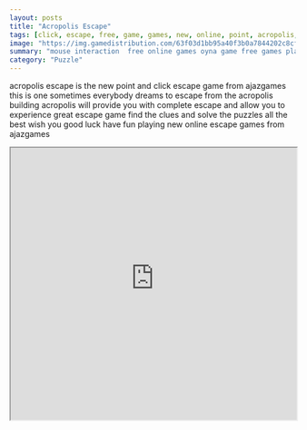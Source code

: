 ```yaml
---
layout: posts
title: "Acropolis Escape"
tags: [click, escape, free, game, games, new, online, point, acropolis, ajaz, free, online, games, oyna, game, free, games, play, play, games]
image: "https://img.gamedistribution.com/63f03d1bb95a40f3b0a7844202c8cf3b.jpg"
summary: "mouse interaction  free online games oyna game free games play play games"
category: "Puzzle"
---
```


acropolis escape is the new point and click escape game from ajazgames this is one sometimes everybody dreams to escape from the acropolis building acropolis will provide you with complete escape and allow you to experience great escape game find the clues and solve the puzzles all the best wish you good luck have fun playing new online escape games from ajazgames

<iframe width="100%" height="480px;" src="https://flash.gamedistribution.com?game=63f03d1bb95a40f3b0a7844202c8cf3b"></iframe>